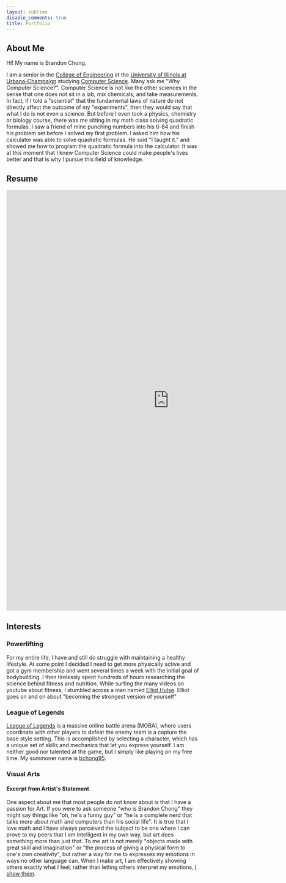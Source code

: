 ```yaml
---
layout: sublime
disable_comments: true
title: Portfolio
---
```


## About Me

HI! My name is Brandon Chong.

I am a senior in the [College of Engineering](http://engineering.illinois.edu/) at the [University of Illinois at Urbana-Champaign](http://illinois.edu/) studying [Computer Science](http://cs.illinois.edu/). Many ask me "Why Computer Science?". Computer Science is not like the other sciences in the sense that one does not sit in a lab, mix chemicals, and take measurements. In fact, if I told a "scientist" that the fundamental laws of nature do not directly affect the outcome of my "experiments", then they would say that what I do is not even a science. But before I even took a physics, chemistry or biology course, there was me sitting in my math class solving quadratic formulas. I saw a friend of mine punching numbers into his ti-84 and finish his problem set before I solved my first problem. I asked him how his calculator was able to solve quadratic formulas. He said "I taught it." and showed me how to program the quadratic formula into the calculator. It was at this moment that I knew Computer Science could make people's lives better and that is why I pursue this field of knowledge.


<!-- ## Programming Languages

- Java
- C
- C++
- C#
- Python
- Web Development
  - HTML/XML
  - CSS
  - Javascript
  - jQuery
  - PHP
  - SQL

## Skills

- LaTeX
- Visual Studio 2013 and ASP.NET Framework 4.0
- Microsoft SQL Studio Management and PHPMyAdmin
- Terminal and Command Prompt
- Git and Subversion

## Projects

### Science Bowl

Science Bowl is a trivia game based around science questions with its own set of [rules](http://scibowlstats.com/rules/). In my senior year of High School I was an active member of my school's Science Bowl team. Twice a week the team met for practices and simulated a round by running through a set of questions. The dilemma we ran into was that the more experienced members had already encountered the precompiled question sets multiple times. So in order for the practice rounds to feel more random and new, one would have to pick 25 questions by hand. Very soon the task of compiling the rounds became an arduous task, since questions were spread across several documents in varying formats; some were pdfs, others were word documents and some were simple text files. I decided that this was not an efficient use of anyone's time so in response I made a project, which came to be known as [ScibowlStats.com](http://scibowlstats.com/). This website would allow users to easily submit questions to be sent to a central database where those users could later view a random set of an desired number of questions. This database allowed for less time to be spent compiling questions, which meant more time for rounds and rounds with more random question sets, which better utilized each member's time during the practices. If you would like to learn more about what my project does please visit [brandonchong.net/ScienceBowl](http://brandonchong.net/ScienceBowl/). And if you would like to see a quick demo of the program fetching questions from the database please visit [brandonchong.net/ScienceBowl/QuestionViewer.php](http://brandonchong.net/ScienceBowl/QuestionViewer.php).

### Cubed

Cubed is a turn based strategy game that I helped develop for my [Video Game Design](#Harvard-Westlake_Video_Game_Design) class in my senior year of high-school. For this game I developed the artificial intelligence. If you are interested I write about my experience developing the game [here](#Harvard-Westlake_Video_Game_Design) and if you would like to play the game please go to [BrandonChong.net/Cubed](Cubed).

### Sealed Bids Calculator

In a sealed-bid auction, bidders can only submit one bid and therefore cannot adjust their bids based on competing bids. This mechanism is helpful for situations that call for dividing items evenly, among a group of people, that cannot be split into smaller pieces without completely losing their value ex. a chair. The process calls for every participant to mark down how much he values each item and gives everyone their fair share by using money as a buffer. When I saw the math behind how this process I immediately noticed that is was very repetitive and almost excel chart like, so to my surprise I found no free calculators online, which why I decided to [make one](SealedBidsCalculator)

### Chong University

Chong University is a completely fictional university that I made up for fun. The reason I made it was to alleviate the stress that comes with applying to colleges. Whenever someone says "What if I don't get into a single college?", I'll tell them to apply to Chong University. Basically, it is a form where one can enter basic information and an email will be sent to them with an acceptance letter. I thought it was a really funny idea and took a minimal amount of code to implement, which is why I am so fond of it. For now I keep the website for Chong University at [brandonchong.net/ChongUniversity](http://brandonchong.net/ChongUniversity/). I encourage you to [apply](http://brandonchong.net/ChongUniversity/Apply.php) and [like Chong University on Facebook](https://www.facebook.com/pages/Chong-University/162046407286167)! And if you are interested in making your own fictional university I have all the code I used on [GitHub](https://github.com/bchong95/Chong-University) :)

## Experience

### NMSI Group

#### Programmer and I.T. Specialist - Summer '14

In the summer of my freshmen year I got an internship at [NMSI Group](http://nmsigroup.com). NMSI Group is a wholesale mortgage firm located at the heart of Koreatown. My responsibilities at NMSI varied from maintaining printers and setting up computers to web development to updating database schemas. The process and work flow was simple yet critical at every step. It starts with a broker coming to us inquiring about a loan for his client. The broker sends everything to in well formatted text file known as a [Fannie Mae 3.2 file](https://www.fanniemae.com/singlefamily/technology-integration). From there it was my job to write code to parse all the information and send all the data to our MSSQL servers. Once all the information is in our servers it's all about working with the data in meaningful ways. There is a lot of micro steps between receiving a loan and approving it for funding and it was my job to make sure that everything goes as smoothly and as efficiently as possible. I had many responsibilities and tasks at NMSI and I have documented them all here at <http://brandonchong.net/NMSI>

### University of Illinois

#### CS 173, CS 125, and CS 241 Course Assistant - Fall '14 - Present

In the sophomore year of my undergraduate education, I was offered a teaching position at my university. [CS 173 - Discrete Structures](https://courses.engr.illinois.edu/cs173/) is a discrete math course, which teaches computer science majors the fundamentals of mathematics that they need in order to rigorously work with the concepts in their theoretical courses. This course has about 540 students and has a wide variety of students that come from many different majors, educational backgrounds, and interests. My responsibilities for this course consisted of 2 office hours, 2 discussion sections, and a weekly group meeting; summing up to 5 hours of responsibilities a week.

Another teaching position I was offered was [CS 125 - Intro to Computer Science](https://wiki.cites.illinois.edu/wiki/display/cs125/Home),which is the first computer science course many take at the university. This course consists of about 570 freshmen and comes represents the vast diversity in the computer science curriculum. My responsibilities for this course was 3 hours of office hours of week and on top of that I maintained course resources like wikis and forums and also help made sure the logistics work out (labs being graded correctly etc.)

In the spring of my sophomore year I signed up to be a CS 241 Course Assistant. [CS 241 - System Programming](https://courses.engr.illinois.edu/cs241/) is the final course in the intro computer science track and the stepping stone that all computer science majors take before going into their specialized 400 level courses. This course has only about 200 students, since it is only offered to majors who have decided to stick with the program after having taken CS 125, 173, 225, and 233\. My responsibilities for this course involved autograding, machine problem design, and side projects, which averaged about 12 hours a week.

Teaching was probably the first time in my life that I knew exactly why I was staying up late at night and waking up early in the morning. I learned just as much in my time on [course staffs](./Teaching/) as I did as a student in lecture halls and hope to one day be on course staffs for many different courses to constantly meet new types of students and challenge myself to be the best educator I can be.

### Video Game Design

#### Lead Artificial Intelligence Designer and Programmer

In my senior year of High School, I took a video game design course. The course was structured as a semester long class project. The first couple of weeks were dedicated to learning just what was video game design and what roles people play in it. Eventually we agreed on a project, which came to be known as [Cubed](#Cubed) and split up into our preferred roles. Some chose to be artist, others writers, and I chose to be a programmer. This project was the first were I had the opportunity to work with people who thought completely differently for me. Little did I know that artists weren't satisfied with a grid full of primary colors (every piece of the game had to have character), writers weren't satisfied with a 2 paragraph plot (the pieces needed a reason to be there) and they in turn learned that programmers weren't satisfied with just functional code (there had to be efficiency combined with elegance). Eventually, the basic game logic was coded and the programmers had the liberty of picking a side project. I chose to make an artificial intelligence for the game. Starting with nothing but my basic knowledge of object orientated programming I researched A.I. algorithms and eventually made a rudimentary A.I. that could consistently beat half the class.

### Minecraft Club

#### Founder and President

In my senior year of High School I started the [Harvard-Westlake Minecraft Club](http://hwminecraft.com). It was in my junior year that I attended the school's yearly club panel, which is where all the clubs showcased what they had accomplished and try to recruit new members. After looking at the [list](http://www.hw.com/Portals/34/forms/US%20Club%20List%202012-2013.pdf) of all the clubs, I noticed that too many of the clubs were geared towards academics, some kind of community service, or in general something meant to look good on a college application. I wanted to break this stigma and founded the school's first club dedicated to playing a video game, something that would probably not show up on anyone's resume or application, and meant purely to have a good time. As I was deciding which video game to pick for the club, I deemed that it would have to be multiplayer, cooperative, interactive and most of all non competitive and relaxing. From this I picked [Minecraft](https://minecraft.net/) and started up a server. My duties were to maintain the server from a technical standpoint and also to administer it from a social standpoint. I did not want people to grief, steal or murder on the server. But most importantly, I played the game like anyone else and interacted with the other members.

## Education

### University of Illinois

- August 2013-Present
- Expected Gradation: May 2017
- Cumulative GPA: 3.36/4
- Bachelors of Science in Computer Science : May 2017
- James Scholar Honors Program : August 2013 - Present
- Courses

  - [CS 125 - Intro to Computer Science](https://wiki.cites.illinois.edu/wiki/display/cs125/Home)
  - [CS 173 - Discrete Structures](https://courses.engr.illinois.edu/cs173/)
  - [CS 196 - Freshmen Honors (for CS 125)](https://wiki.cites.illinois.edu/wiki/display/cs125/Honors)
  - [CS 225 - Data Structures](https://wiki.cites.illinois.edu/wiki/display/cs225/Home)
  - [CS 233 - Computer Architecture](https://wiki.cites.illinois.edu/wiki/display/cs233fa14/Home)
  - [CS 241 - Systems Programming](http://courses.engr.illinois.edu/cs241)
  - [CS 296 - Honors Course (for CS 233)](https://wiki.cites.illinois.edu/wiki/display/cs233fa14/Home)
  - [CS 357 - Numerical Methods I (Ongoing)](https://courseflow.cs.illinois.edu/course/cs357-f14/)
  - [CS 397 - Individual Study (Course Assistant for CS 125)](https://wiki.cites.illinois.edu/wiki/display/cs125/Home)
  - [CS 411 - Database Systems (Ongoing)](http://www.cs.uiuc.edu/class/fa07/cs411/)
  - [CS 461 - Computer Security I (Ongoing)](https://courses.engr.illinois.edu/cs461/fa2009/)
  - CS 498 - Art and Science of Web Programming (Ongoing)
  - [Math 241 Honors - Calculus III](http://www.math.uiuc.edu/~oikhberg/F13/241/ea.html)
  - [Math 415 - Applied Linear Algebra](http://www.math.uiuc.edu/~oikhberg/F12/415/ea.html)
  - [Math 463/ Stat 400 - Statistics and Probability I](http://publish.illinois.edu/sculpepper/stat-400-math-463/)
  - [Math 461/ Stat 420 - Methods of Applied Statistics (Ongoing)](http://publish.illinois.edu/sculpepper/stat-400-math-461/) -->

<!-- ### High School: [Harvard-Westlake](http://hw.com/) August 2009 - May 2013 * Cumulative GPA - 3.7/5 * Testing Scores * SAT - 2150 * Math - 780 * Writing - 700 * Critical Reading - 670 * Advanced Placements * [National AP Scholar, AP Scholar with Distinction and AP Scholar with Honor](https://apscore.collegeboard.org/scores/ap-awards/ap-scholar-awards/) * Computer Science A - 4 * Calculus BC - 5 (with AB subscore - 5) * Physics C: Mechanics - 5 * Physics C: Electricity and Magnetism - 5 * Statistics - 5 * Microeconomics - 5 * Macroeconomics - 5 * Biology - 4 * English Language and Composition - 4 * SAT II Subject Tests * Mathematics Level 2 - 790 * Physics - 720 * U.S. History - 670 -->

## Resume

<div>
  <iframe src="http://docs.google.com/viewer?url=https://github.com/bchong95/Resume/raw/master/resume.pdf&amp;embedded=true" frameborder="0" allowfullscreen="" style="border: none;width: 850px;height: 1100px;">
    Source: http://docs.google.com/viewer?url=https://github.com/bchong95/Resume/raw/master/resume.pdf&amp;embedded=true
  </iframe>
</div>

## Interests

### Powerlifting

For my entire life, I have and still do struggle with maintaining a healthy lifestyle. At some point I decided I need to get more physically active and got a gym membership and went several times a week with the initial goal of bodybuilding. I then tirelessly spent hundreds of hours researching the science behind fitness and nutrition. While surfing the many videos on youtube about fitness, I stumbled across a man named [Elliot Hulse](https://www.youtube.com/user/strengthcamp). Elliot goes on and on about "becoming the strongest version of yourself"

### League of Legends

[League of Legends](http://na.leagueoflegends.com/) is a massive online battle arena (MOBA), where users coordinate with other players to defeat the enemy team is a capture the base style setting. This is accomplished by selecting a character, which has a unique set of skills and mechanics that let you express yourself. I am neither good nor talented at the game, but I simply like playing on my free time. My summoner name is [bchong95](http://www.lolking.net/summoner/na/28365900).

### Visual Arts

#### Excerpt from Artist's Statement

One aspect about me that most people do not know about is that I have a passion for Art. If you were to ask someone "who is Brandon Chong" they might say things like "oh, he's a funny guy" or "he is a complete nerd that talks more about math and computers than his social life". It is true that I love math and I have always perceived the subject to be one where I can prove to my peers that I am intelligent in my own way, but art does something more than just that. To me art is not merely "objects made with great skill and imagination" or "the process of giving a physical form to one's own creativity", but rather a way for me to expresses my emotions in ways no other language can. When I make art, I am effectively showing others exactly what I feel; rather than letting others interpret my emotions, [I show them](art_portfolio).
